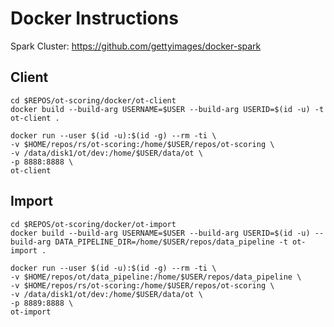 # Docker Instructions

Spark Cluster: https://github.com/gettyimages/docker-spark

## Client

```
cd $REPOS/ot-scoring/docker/ot-client
docker build --build-arg USERNAME=$USER --build-arg USERID=$(id -u) -t ot-client .
```

```
docker run --user $(id -u):$(id -g) --rm -ti \
-v $HOME/repos/rs/ot-scoring:/home/$USER/repos/ot-scoring \
-v /data/disk1/ot/dev:/home/$USER/data/ot \
-p 8888:8888 \
ot-client
```

## Import

```
cd $REPOS/ot-scoring/docker/ot-import
docker build --build-arg USERNAME=$USER --build-arg USERID=$(id -u) --build-arg DATA_PIPELINE_DIR=/home/$USER/repos/data_pipeline -t ot-import .
```

```
docker run --user $(id -u):$(id -g) --rm -ti \
-v $HOME/repos/ot/data_pipeline:/home/$USER/repos/data_pipeline \
-v $HOME/repos/rs/ot-scoring:/home/$USER/repos/ot-scoring \
-v /data/disk1/ot/dev:/home/$USER/data/ot \
-p 8889:8888 \
ot-import
```